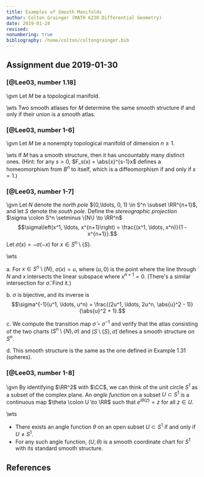 ```yaml
---
title: Examples of Smooth Manifolds
author: Colton Grainger (MATH 6230 Differential Geometry)
date: 2019-01-24
revised:
nonumbering: true
bibliography: /home/colton/coltongrainger.bib
---
```


## Assignment due 2019-01-30

### [@Lee03, number 1.18]

\gvn Let $M$ be a topological manifold. 

\wts Two smooth atlases for $M$ determine the same smooth structure if and only if their union is a smooth atlas.

### [@Lee03, number 1-6]

\gvn Let $M$ be a nonempty topological manifold of dimension $n \ge 1$. 

\wts If $M$ has a smooth structure, then it has uncountably many distinct ones. (Hint: for any $s > 0$, $F_s(x) = \abs{x}^{s-1}x$ defines a homeomorphism from $B^n$ to itself, which is a diffeomorphism if and only if $s =1$.)

### [@Lee03, number 1-7]

\gvn Let $N$ denote the *north pole* $(0,\ldots, 0, 1) \in S^n \subset \RR^{n+1}$, and let $S$ denote the *south pole*. Define the *stereographic projection* $\sigma \colon S^n \setminus \{N\} \to \RR^n$ $$\sigma\left(x^1, \ldots, x^{n+1}\right) = \frac{(x^1, \ldots, x^n)}{1 - x^{n+1}}.$$ Let $\tilde{\sigma}(x) = -\sigma(-x)$ for $x \in S^n \setminus \{S\}$.

\wts

a. For $x \in S^n \setminus \{N\}$, $\sigma(x) = u$, where $(u, 0)$ is the point where the line through $N$ and $x$ intersects the linear subspace where $x^{n+1} = 0$. (There's a similar intersection for $\tilde{\sigma}$. Find it.)

b. $\sigma$ is bijective, and its inverse is $$\sigma^{-1}(u^1, \ldots, u^n) = \frac{(2u^1, \ldots, 2u^n, \abs{u}^2 - 1)}{\abs{u}^2 + 1}.$$

c. We compute the transition map $\tilde{\sigma} \circ \sigma^{-1}$ and verify that the atlas consisting of the two charts $(S^n \setminus \{N\}, \sigma)$ and $( S\setminus \{S\}, \tilde{\sigma})$ defines a smooth structure on $S^n$.

d. This smooth structure is the same as the one defined in Example 1.31 (spheres).

### [@Lee03, number 1-8]

\gvn By identifying $\RR^2$ with $\CC$, we can think of the unit circle $S^1$ as a subset of the complex plane. An *angle function* on a subset $U \subset S^1$ is a continuous map $\theta \colon U \to \RR$ such that $e^{i\theta(z)} = z$ for all $z \in U$. 

\wts 

- There exists an angle function $\theta$ on an open subset $U \subset S^1$ if and only if $U \neq S^1$. 
- For any such angle function, $(U, \theta)$ is a smooth coordinate chart for $S^1$ with its standard smooth structure.

## References
